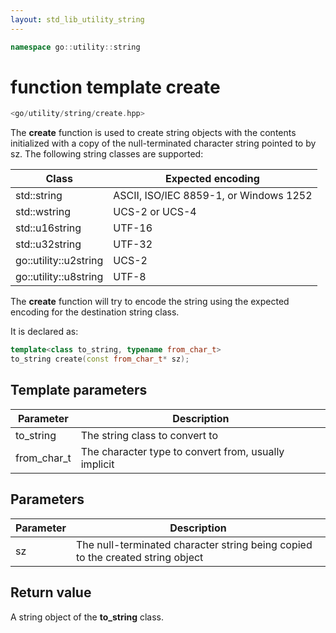 ```yaml
---
layout: std_lib_utility_string
---
```


```c++
namespace go::utility::string
```

# function template create

```c++
<go/utility/string/create.hpp>
```

The **create** function is used to create string objects with the contents
initialized with a copy of the null-terminated character string pointed to
by sz. The following string classes are supported:

Class|Expected encoding
-|-
std\::string|ASCII, ISO/IEC 8859-1, or Windows 1252
std\::wstring|UCS-2 or UCS-4
std\::u16string|UTF-16
std\::u32string|UTF-32
go\::utility\::u2string|UCS-2
go\::utility\::u8string|UTF-8

The **create** function will try to encode the string using the expected
encoding for the destination string class.

It is declared as:

```c++
template<class to_string, typename from_char_t>
to_string create(const from_char_t* sz);
```

## Template parameters

Parameter | Description
-|-
to_string|The string class to convert to
from_char_t|The character type to convert from, usually implicit

## Parameters

Parameter | Description
-|-
sz|The null-terminated character string being copied to the created string object

## Return value

A string object of the **to_string** class.
